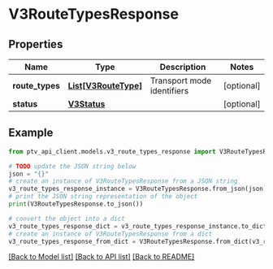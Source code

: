 # V3RouteTypesResponse


## Properties

Name | Type | Description | Notes
------------ | ------------- | ------------- | -------------
**route_types** | [**List[V3RouteType]**](V3RouteType.md) | Transport mode identifiers | [optional] 
**status** | [**V3Status**](V3Status.md) |  | [optional] 

## Example

```python
from ptv_api_client.models.v3_route_types_response import V3RouteTypesResponse

# TODO update the JSON string below
json = "{}"
# create an instance of V3RouteTypesResponse from a JSON string
v3_route_types_response_instance = V3RouteTypesResponse.from_json(json)
# print the JSON string representation of the object
print(V3RouteTypesResponse.to_json())

# convert the object into a dict
v3_route_types_response_dict = v3_route_types_response_instance.to_dict()
# create an instance of V3RouteTypesResponse from a dict
v3_route_types_response_from_dict = V3RouteTypesResponse.from_dict(v3_route_types_response_dict)
```
[[Back to Model list]](../README.md#documentation-for-models) [[Back to API list]](../README.md#documentation-for-api-endpoints) [[Back to README]](../README.md)


